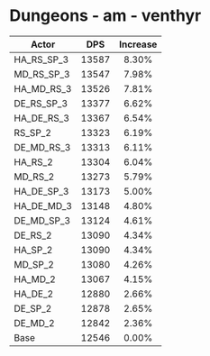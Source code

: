 # Dungeons - am - venthyr
| Actor | DPS | Increase |
|---|:---:|:---:|
|HA_RS_SP_3|13587|8.30%|
|MD_RS_SP_3|13547|7.98%|
|HA_MD_RS_3|13526|7.81%|
|DE_RS_SP_3|13377|6.62%|
|HA_DE_RS_3|13367|6.54%|
|RS_SP_2|13323|6.19%|
|DE_MD_RS_3|13313|6.11%|
|HA_RS_2|13304|6.04%|
|MD_RS_2|13273|5.79%|
|HA_DE_SP_3|13173|5.00%|
|HA_DE_MD_3|13148|4.80%|
|DE_MD_SP_3|13124|4.61%|
|DE_RS_2|13090|4.34%|
|HA_SP_2|13090|4.34%|
|MD_SP_2|13080|4.26%|
|HA_MD_2|13067|4.15%|
|HA_DE_2|12880|2.66%|
|DE_SP_2|12878|2.65%|
|DE_MD_2|12842|2.36%|
|Base|12546|0.00%|
